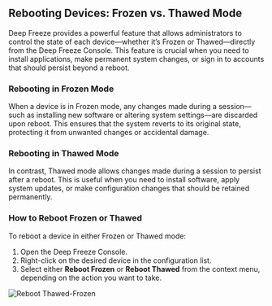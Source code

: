 ## Rebooting Devices: Frozen vs. Thawed Mode

Deep Freeze provides a powerful feature that allows administrators to control the state of each device—whether it’s Frozen or Thawed—directly from the Deep Freeze Console. This feature is crucial when you need to install applications, make permanent system changes, or sign in to accounts that should persist beyond a reboot.

### Rebooting in Frozen Mode
When a device is in Frozen mode, any changes made during a session—such as installing new software or altering system settings—are discarded upon reboot. This ensures that the system reverts to its original state, protecting it from unwanted changes or accidental damage.

### Rebooting in Thawed Mode
In contrast, Thawed mode allows changes made during a session to persist after a reboot. This is useful when you need to install software, apply system updates, or make configuration changes that should be retained permanently.

### How to Reboot Frozen or Thawed
To reboot a device in either Frozen or Thawed mode:

1. Open the Deep Freeze Console.
2. Right-click on the desired device in the configuration list.
3. Select either **Reboot Frozen** or **Reboot Thawed** from the context menu, depending on the action you want to take.

![Reboot Thawed-Frozen](https://github.com/user-attachments/assets/ae163277-7486-41c9-81b8-65c878eeebca)
